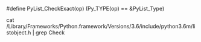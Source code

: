#define PyList_CheckExact(op) (Py_TYPE(op) == &PyList_Type)



cat /Library/Frameworks/Python.framework/Versions/3.6/include/python3.6m/listobject.h | grep Check
